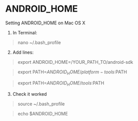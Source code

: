# ANDROID_HOME
Setting ANDROID_HOME on Mac OS X

1. In Terminal:
> nano ~/.bash_profile 

2. Add lines:
> export ANDROID_HOME=/YOUR_PATH_TO/android-sdk

> export PATH=$ANDROID_HOME/platform-tools:$PATH

> export PATH=$ANDROID_HOME/tools:$PATH

3. Check it worked
> source ~/.bash_profile

> echo $ANDROID_HOME
